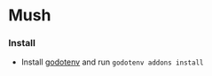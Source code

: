 # Mush
### Install
- Install [godotenv](https://github.com/chickensoft-games/GodotEnv) and run `godotenv addons install`